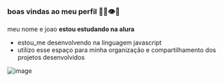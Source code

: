 ### boas vindas ao meu perfil 💙🌻👁️🚙
meu nome e joao 
**estou estudando na alura**
- estou_me desenvolvendo na linguagem javascript
- utilizo esse espaço para minha organização e compartilhamento dos projetos desenvolvidos

![image](https://github.com/user-attachments/assets/78c0f3d3-6192-40b5-95be-e1b3de5281bb)
